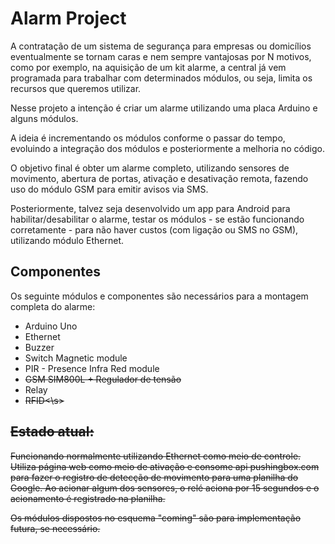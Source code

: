 # Alarm Project

A contratação de um sistema de segurança para empresas ou domicílios eventualmente se tornam caras e nem sempre vantajosas por N motivos, como por exemplo, na aquisição de um kit alarme, a central já vem programada para trabalhar com determinados módulos, ou seja, limita os recursos que queremos utilizar.

Nesse projeto a intenção é criar um alarme utilizando uma placa Arduino e alguns módulos.

A ideia é incrementando os módulos conforme o passar do tempo, evoluindo a integração dos módulos e posteriormente a melhoria no código.

O objetivo final é obter um alarme completo, utilizando sensores de movimento, abertura de portas, ativação e desativação remota, fazendo uso do módulo GSM para emitir avisos via SMS.

Posteriormente, talvez seja desenvolvido um app para Android para habilitar/desabilitar o alarme, testar os módulos - se estão funcionando corretamente - para não haver custos (com ligação ou SMS no GSM), utilizando módulo Ethernet.


## Componentes

Os seguinte módulos e componentes são necessários para a montagem completa do alarme:

 * Arduino Uno 
 * Ethernet
 * Buzzer 
 * Switch Magnetic module
 * PIR - Presence Infra Red module
 * <s>GSM SIM800L + Regulador de tensão </s>
 * Relay
 * <s>RFID<\s>
 


## Estado atual:
Funcionando normalmente utilizando Ethernet como meio de controle. Utiliza página web como meio de ativação e consome api pushingbox.com para fazer o registro de detecção de movimento para uma planilha do Google. Ao acionar algum dos sensores, o relé aciona por 15 segundos e o acionamento é registrado na planilha.

Os módulos dispostos no esquema "coming" são para implementação futura, se necessário.
